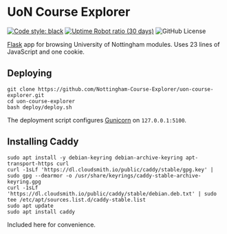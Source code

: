 # UoN Course Explorer
[![Code style: black](https://img.shields.io/badge/code%20style-black-000000.svg)](https://github.com/psf/black)
[![Uptime Robot ratio (30 days)](https://img.shields.io/uptimerobot/ratio/m797149454-d093364e38df45d848992fe4)](https://stats.uptimerobot.com/GmxX1fWvAM)
![GitHub License](https://img.shields.io/github/license/Nottingham-Course-Explorer/uon-course-explorer)

[Flask](https://flask.palletsprojects.com/) app for browsing University of Nottingham modules.
Uses 23 lines of JavaScript and one cookie.

## Deploying
```
git clone https://github.com/Nottingham-Course-Explorer/uon-course-explorer.git
cd uon-course-explorer
bash deploy/deploy.sh
```
The deployment script configures [Gunicorn](https://gunicorn.org/) on `127.0.0.1:5100`.

## Installing Caddy
```
sudo apt install -y debian-keyring debian-archive-keyring apt-transport-https curl
curl -1sLf 'https://dl.cloudsmith.io/public/caddy/stable/gpg.key' | sudo gpg --dearmor -o /usr/share/keyrings/caddy-stable-archive-keyring.gpg
curl -1sLf 'https://dl.cloudsmith.io/public/caddy/stable/debian.deb.txt' | sudo tee /etc/apt/sources.list.d/caddy-stable.list
sudo apt update
sudo apt install caddy
```
Included here for convenience.
